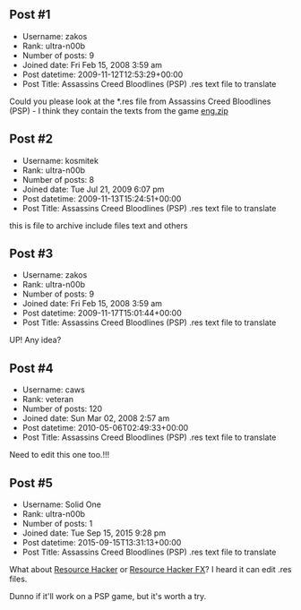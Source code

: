 ## Post #1
- Username: zakos
- Rank: ultra-n00b
- Number of posts: 9
- Joined date: Fri Feb 15, 2008 3:59 am
- Post datetime: 2009-11-12T12:53:29+00:00
- Post Title: Assassins Creed Bloodlines (PSP) .res text file to translate

Could you please look at the *.res  file from Assassins Creed Bloodlines (PSP) - I think they contain the texts from the game
[eng.zip](https://xentaxbackup.github.io/file/2528_eng.zip)
## Post #2
- Username: kosmitek
- Rank: ultra-n00b
- Number of posts: 8
- Joined date: Tue Jul 21, 2009 6:07 pm
- Post datetime: 2009-11-13T15:24:51+00:00
- Post Title: Assassins Creed Bloodlines (PSP) .res text file to translate

this is file to archive include files text and others
## Post #3
- Username: zakos
- Rank: ultra-n00b
- Number of posts: 9
- Joined date: Fri Feb 15, 2008 3:59 am
- Post datetime: 2009-11-17T15:01:44+00:00
- Post Title: Assassins Creed Bloodlines (PSP) .res text file to translate

UP!
Any idea?
## Post #4
- Username: caws
- Rank: veteran
- Number of posts: 120
- Joined date: Sun Mar 02, 2008 2:57 am
- Post datetime: 2010-05-06T02:49:33+00:00
- Post Title: Assassins Creed Bloodlines (PSP) .res text file to translate

Need to edit this one too.!!!
## Post #5
- Username: Solid One
- Rank: ultra-n00b
- Number of posts: 1
- Joined date: Tue Sep 15, 2015 9:28 pm
- Post datetime: 2015-09-15T13:31:13+00:00
- Post Title: Assassins Creed Bloodlines (PSP) .res text file to translate

What about [Resource Hacker](http://www.angusj.com/resourcehacker/) or [Resource Hacker FX](http://rammichael.com/resource-hacker-fx)? I heard it can edit .res files.

Dunno if it'll work on a PSP game, but it's worth a try.
